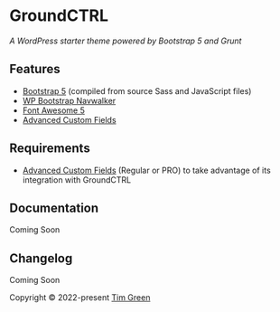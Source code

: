 # GroundCTRL

*A WordPress starter theme powered by Bootstrap 5 and Grunt*


## Features

* [Bootstrap 5](https://getbootstrap.com/) (compiled from source Sass and JavaScript files)
* [WP Bootstrap Navwalker](https://github.com/wp-bootstrap/wp-bootstrap-navwalker)
* [Font Awesome 5](https://fontawesome.com/)
* [Advanced Custom Fields](https://advancedcustomfields.com/)

## Requirements

* [Advanced Custom Fields](https://www.advancedcustomfields.com/) (Regular or PRO) to take advantage of its integration with GroundCTRL

## Documentation
Coming Soon

## Changelog
Coming Soon



Copyright © 2022-present [Tim Green](https://github.com/tim-green)